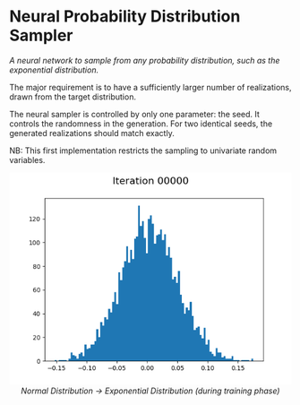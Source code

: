 # Neural Probability Distribution Sampler
*A neural network to sample from any probability distribution, such as the exponential distribution.*

The major requirement is to have a sufficiently larger number of realizations, drawn from the target distribution.

The neural sampler is controlled by only one parameter: the seed. It controls the randomness in the generation. For two identical seeds, the generated realizations should match exactly.

NB: This first implementation restricts the sampling to univariate random variables.


<p align="center">
  <img src="figs/going_from_normal_to_exp_dist.gif">
  <br><i>Normal Distribution -> Exponential Distribution (during training phase)</i>
</p>
